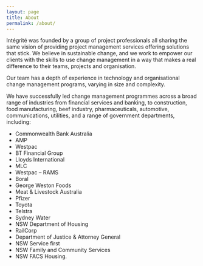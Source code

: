 ```yaml
---
layout: page
title: About
permalink: /about/
---
```



<p class="page-blurb">Intégrité was founded by a group of project professionals all sharing the same vision of providing project management services offering solutions that stick. We believe in sustainable change, and we work to empower our clients with the skills to use change management in a way that makes a real difference to their teams, projects and organisation.</p>

<p>Our team has a depth of experience in technology and organisational change management programs, varying in size and complexity.</p>

<p>We have successfully led change management programmes across a broad range of industries from financial services and banking, to construction, food manufacturing, beef industry, pharmaceuticals, automotive, communications, utilities, and a range of government departments, including:</p>

<ul>
	<li>
	Commonwealth Bank Australia
	</li>
	<li>
	AMP
	</li>
	<li>
	Westpac
	</li>
	<li>
	BT Financial Group
	</li>
	<li>
	Lloyds International
	</li>
	<li>
	MLC
	</li>
	<li>
	Westpac – RAMS
	</li>
	<li>
	Boral
	</li>
	<li>
	George Weston Foods
	</li>
	<li>
	Meat &amp; Livestock Australia
	</li>
	<li>
	Pfizer
	</li>
	<li>
	Toyota
	</li>
	<li>
	Telstra
	</li>
	<li>
	Sydney Water
	</li>
	<li>
	NSW Department of Housing
	</li>
	<li>
	RailCorp
	</li>
	<li>
	Department of Justice &amp; Attorney General
	</li>
	<li>
	NSW Service first
	</li>
	<li>
	NSW Family and Community Services
	</li>
	<li>
	NSW FACS Housing.
	</li>
</ul>
